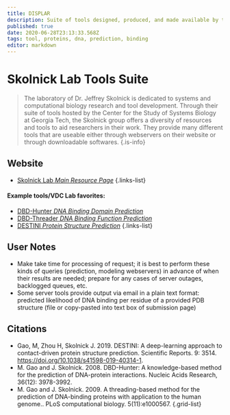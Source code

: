 ```yaml
---
title: DISPLAR
description: Suite of tools designed, produced, and made available by the Skolnick Lab, a member of the Center for the Study of Systems Biology at Georgia Tech.
published: true
date: 2020-06-28T23:13:33.568Z
tags: tool, proteins, dna, prediction, binding
editor: markdown
---
```


# Skolnick Lab Tools Suite

> The laboratory of Dr. Jeffrey Skolnick is dedicated to systems and computational biology research and tool development. Through their suite of tools hosted by the Center for the Study of Systems Biology at Georgia Tech, the Skolnick group offers a diversity of resources and tools to aid researchers in their work. They provide many different tools that are useable either through webservers on their website or through downloadable softwares.
{.is-info}



## Website
- [Skolnick Lab *Main Resource Page*](http://pwp.gatech.edu/cssb/software_services/)
{.links-list}

#### Example tools/VDC Lab favorites:
- [DBD-Hunter *DNA Binding Domain Prediction*](http://pwp.gatech.edu/cssb/dbd-hunter/)
- [DBD-Threader *DNA Binding Function Prediction*](http://pwp.gatech.edu/cssb/dbd-threader/)
- [DESTINI *Protein Structure Prediction*](http://pwp.gatech.edu/cssb/destini/)
{.links-list}

## User Notes
- Make take time for processing of request; it is best to perform these kinds of queries (prediction, modeling webservers) in advance of when their results are needed; prepare for any cases of server outages, backlogged queues, etc.
- Some server tools provide output via email in a plain text format: predicted likelihood of DNA binding per residue of a provided PDB structure (file or copy-pasted into text box of submission page)

## Citations

- Gao, M, Zhou H, Skolnick J. 2019. DESTINI: A deep-learning approach to contact-driven protein structure prediction. Scientific Reports. 9: 3514. https://doi.org/10.1038/s41598-019-40314-1.
- M. Gao and J. Skolnick. 2008. DBD-Hunter: A knowledge-based method for the prediction of DNA-protein interactions. Nucleic Acids Research, 36(12): 3978-3992.
- M. Gao and J. Skolnick. 2009. A threading-based method for the prediction of DNA-binding proteins with application to the human genome.. PLoS computational biology. 5(11):e1000567.
{.grid-list}